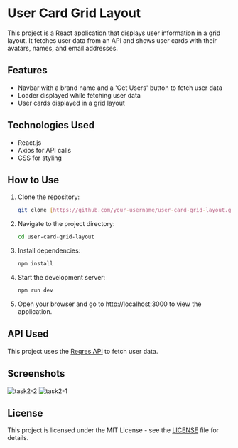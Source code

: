 
# User Card Grid Layout


This project is a React application that displays user information in a grid layout. It fetches user data from an API and shows user cards with their avatars, names, and email addresses.

## Features

- Navbar with a brand name and a 'Get Users' button to fetch user data
- Loader displayed while fetching user data
- User cards displayed in a grid layout

## Technologies Used

- React.js
- Axios for API calls
- CSS for styling

## How to Use

1. Clone the repository:

   ```bash
   git clone [https://github.com/your-username/user-card-grid-layout.git](https://github.com/kamlesh-Sahani/LGMVIP-Web-Task-2.git)
   ```

2. Navigate to the project directory:

   ```bash
   cd user-card-grid-layout
   ```

3. Install dependencies:

   ```bash
   npm install
   ```

4. Start the development server:

   ```bash
   npm run dev
   ```

5. Open your browser and go to http://localhost:3000 to view the application.

## API Used

This project uses the [Reqres API](https://reqres.in/) to fetch user data.

## Screenshots


![task2-2](https://github.com/kamlesh-Sahani/LGMVIP-Web-Task-2/assets/126887367/c4513f51-a38f-47e4-a3e6-3736a161c87e)
![task2-1](https://github.com/kamlesh-Sahani/LGMVIP-Web-Task-2/assets/126887367/f31faeae-9332-44cc-884d-233e2a3c5863)

## License

This project is licensed under the MIT License - see the [LICENSE](LICENSE) file for details.

